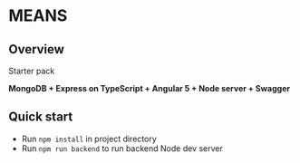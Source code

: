 MEANS
=====

Overview
--------

Starter pack

**MongoDB + Express on TypeScript + Angular 5 + Node server + Swagger**

Quick start
-----------

- Run `npm install` in project directory
- Run `npm run backend` to run backend Node dev server
